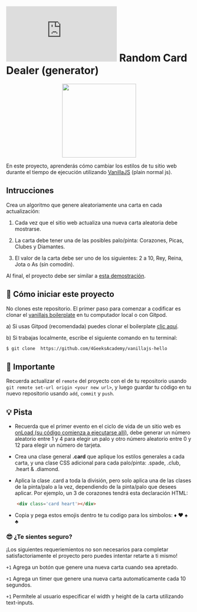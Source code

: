 # ![alt text](https://assets.breatheco.de/apis/img/images.php?blob&random&cat=icon&tags=breathecode,32)  Random Card Dealer (generator)

<p align="center">
<img height="200px" src="https://github.com/breatheco-de/exercise-random-card/blob/master/preview.gif?raw=true" />
</p>

En este proyecto, aprenderás cómo cambiar los estilos de tu sitio web durante el tiempo de ejecución utilizando [VanillaJS](https://stackoverflow.com/questions/20435653/what-is-vanillajs) (plain normal js).

## Intrucciones

Crea un algoritmo que genere aleatoriamente una carta en cada actualización:

1. Cada vez que el sitio web actualiza una nueva carta aleatoria debe mostrarse.

2. La carta debe tener una de las posibles palo/pinta: Corazones, Picas, Clubes y Diamantes.

3. El valor de la carta debe ser uno de los siguientes: 2 a 10, Rey, Reina, Jota o As (sin comodín).

Al final, el proyecto debe ser similar a [esta demostración](https://github.com/breatheco-de/exercise-random-card/blob/master/preview.gif?raw=true).

## 🌱  Cómo iniciar este proyecto

 No clones este repositorio. El primer paso para comenzar a codificar es clonar el [vanillajs boilerplate](https://github.com/4GeeksAcademy/vanillajs-hello) en tu computador local o con Gitpod.

a) Si usas Gitpod (recomendada) puedes clonar el boilerplate [clic aquí](https://github.com/4GeeksAcademy/vanillajs-hello).

b) Si trabajas localmente, escribe el siguiente comando en tu terminal: 

```sh
$ git clone  https://github.com/4GeeksAcademy/vanillajs-hello
```

## 🔎 Importante

Recuerda actualizar el `remote` del proyecto con el de tu repositorio usando `git remote set-url origin <your new url>`, y luego guardar tu código en tu nuevo repositorio usando `add`, `commit` y `push`.

## 💡 Pista

- Recuerda que el primer evento en el ciclo de vida de un sitio web es [onLoad (su código comienza a ejecutarse allí)](https://www.w3schools.com/jsref/event_onload.asp), debe generar un número aleatorio entre 1 y 4 para elegir un palo y otro número aleatorio entre 0 y 12 para elegir un número de tarjeta.

- Crea una clase general **.card** que aplique los estilos generales a cada carta, y una clase CSS adicional para cada palo/pinta: .spade, .club, .heart & .diamond.

- Aplica la clase .card a toda la división, pero solo aplica una de las clases de la pinta/palo a la vez, dependiendo de la pinta/palo que desees aplicar. Por ejemplo, un 3 de corazones tendrá esta declaración HTML:

```html
    <div class='card heart'></div>
```

- Copia y pega estos emojis dentro te tu codigo para los simbolos: ♦ ♥ ♠ ♣

### 😎 ¿Te sientes seguro?

¡Los siguientes requeriemientos no son necesarios para completar satisfactoriamente el proyecto pero puedes intentar retarte a ti mismo!

`+1` Agrega un botón que genere una nueva carta cuando sea apretado.

`+1` Agrega un timer que genere una nueva carta automaticamente cada 10 segundos.

`+1` Permítele al usuario especificar el width y height de la carta utilizando text-inputs.
